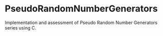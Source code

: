PseudoRandomNumberGenerators
============================

Implementation and assessment of Pseudo Random Number Generators series using C.
